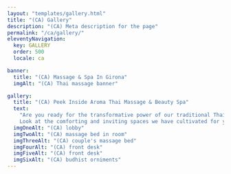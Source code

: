 ```yaml
---
layout: "templates/gallery.html"
title: "(CA) Gallery"
description: "(CA) Meta description for the page"
permalink: "/ca/gallery/"
eleventyNavigation:
  key: GALLERY
  order: 500
  locale: ca

banner:
  title: "(CA) Massage & Spa In Girona"
  imgAlt: "(CA) Thai massage banner"

gallery:
  title: "(CA) Peek Inside Aroma Thai Massage & Beauty Spa"
  text:
    "Are you ready for the transformative power of our traditional Thai massage and immersive beauty spa treatments?
    Look at the comforting and inviting spaces we have cultivated for your next visit."
  imgOneAlt: "(CA) lobby"
  imgTwoAlt: "(CA) massage bed in room"
  imgThreeAlt: "(CA) couple's massage bed"
  imgFourAlt: "(CA) front desk"
  imgFiveAlt: "(CA) front desk"
  imgSixAlt: "(CA) budhist orniments"
---
```

